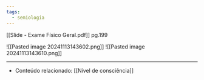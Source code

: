 ```yaml
---
tags:
  - semiologia
---
```

[[Slide - Exame Físico Geral.pdf]] pg.199

![[Pasted image 20241113143602.png]]
![[Pasted image 20241113143610.png]]

---
- Conteúdo relacionado: [[Nível de consciência]]
